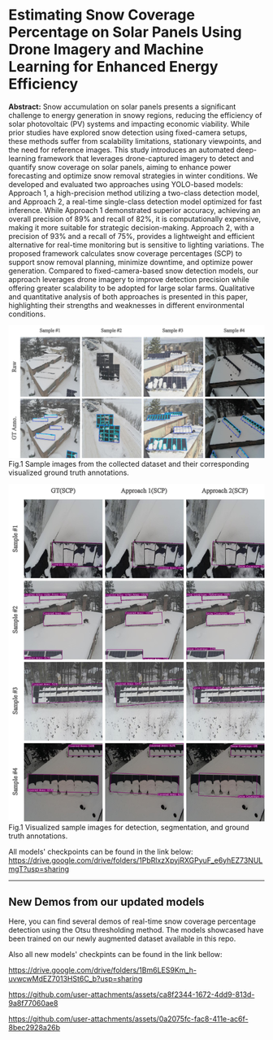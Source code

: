 # Estimating Snow Coverage Percentage on Solar Panels Using Drone Imagery and Machine Learning for Enhanced Energy Efficiency

**Abstract:** Snow accumulation on solar panels presents a significant challenge to energy generation in snowy regions, reducing the efficiency of solar photovoltaic (PV) systems and impacting economic viability. While prior studies have explored snow detection using fixed-camera setups, these methods suffer from scalability limitations, stationary viewpoints, and the need for reference images. This study introduces an automated deep-learning framework that leverages drone-captured imagery to detect and quantify snow coverage on solar panels, aiming to enhance power forecasting and optimize snow removal strategies in winter conditions. We developed and evaluated two approaches using YOLO-based models: Approach 1, a high-precision method utilizing a two-class detection model, and Approach 2, a real-time single-class detection model optimized for fast inference. While Approach 1 demonstrated superior accuracy, achieving an overall precision of 89% and recall of 82%, it is computationally expensive, making it more suitable for strategic decision-making. Approach 2, with a precision of 93% and a recall of 75%, provides a lightweight and efficient alternative for real-time monitoring but is sensitive to lighting variations. The proposed framework calculates snow coverage percentages (SCP) to support snow removal planning, minimize downtime, and optimize power generation. Compared to fixed-camera-based snow detection models, our approach leverages drone imagery to improve detection precision while offering greater scalability to be adopted for large solar farms. Qualitative and quantitative analysis of both approaches is presented in this paper, highlighting their strengths and weaknesses in different environmental conditions.

![](data.jpeg) Fig.1 Sample images from the collected dataset and their corresponding visualized ground truth annotations.

![](SCP_V2.jpeg) Fig.1 Visualized sample images for detection, segmentation, and ground truth annotations.

All models' checkpoints can be found in the link below:
https://drive.google.com/drive/folders/1PbRlxzXpyjRXGPyuF_e6yhEZ73NULmgT?usp=sharing

***
## New Demos from our updated models
Here, you can find several demos of real-time snow coverage percentage detection using the Otsu thresholding method. The models showcased have been trained on our newly augmented dataset available in this repo.

Also all new models' checkpints can be found in the link bellow:

https://drive.google.com/drive/folders/1Bm6LES9Km_h-uvwcwMdEZ7013HSt6C_b?usp=sharing





https://github.com/user-attachments/assets/ca8f2344-1672-4dd9-813d-9a8f77060ae8








https://github.com/user-attachments/assets/0a2075fc-fac8-411e-ac6f-8bec2928a26b







